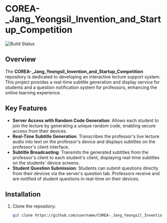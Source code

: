 # COREA-_Jang_Yeongsil_Invention_and_Startup_Competition

![Build Status](https://img.shields.io/github/workflow/status/username/COREA-_Jang_Yeongsil_Invention_and_Startup_Competition/build)

## Overview
The **COREA-_Jang_Yeongsil_Invention_and_Startup_Competition** repository is dedicated to developing an interactive lecture support system. This project provides a real-time subtitle generation and display service for students and a question notification system for professors, enhancing the online learning experience.

## Key Features
- **Server Access with Random Code Generation**: Allows each student to join the lecture by generating a unique random code, enabling secure access from their devices.
- **Real-Time Subtitle Generation**: Transcribes the professor's live lecture audio into text on the professor's device and displays subtitles on the professor's client interface.
- **Subtitle Broadcasting**: Transmits the generated subtitles from the professor's client to each student's client, displaying real-time subtitles on the students' device screens.
- **Student Question Submission**: Students can submit questions directly from their devices via the server's question tab. Professors receive and are notified of student questions in real-time on their devices.

## Installation
1. Clone the repository:
   ```bash
   git clone https://github.com/username/COREA-_Jang_Yeongsil_Invention_and_Startup_Competition.git

